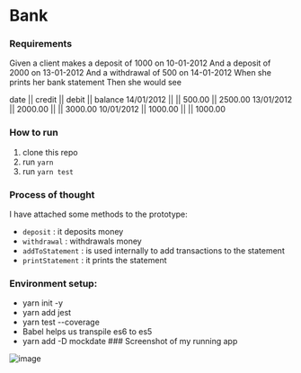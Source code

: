 # Bank

### Requirements 
Given a client makes a deposit of 1000 on 10-01-2012
And a deposit of 2000 on 13-01-2012
And a withdrawal of 500 on 14-01-2012
When she prints her bank statement
Then she would see

date || credit || debit || balance
14/01/2012 || || 500.00 || 2500.00
13/01/2012 || 2000.00 || || 3000.00
10/01/2012 || 1000.00 || || 1000.00


### How to run
1. clone this repo
2. run ```yarn```
3. run ```yarn test```

### Process of thought
I have attached some methods to the prototype: 
 - ``deposit`` : it deposits money
 - ``withdrawal`` : withdrawals money
 - ``addToStatement`` : is used internally to add transactions to the statement
 - ``printStatement`` : it prints the statement


### Environment setup:
 - yarn init -y
 - yarn add jest
 - yarn test --coverage
 - Babel helps us transpile es6 to es5
 - yarn add -D  mockdate 
 ### Screenshot of my running app
 
 ![image](https://user-images.githubusercontent.com/50555113/65641724-6ebe9780-dfe5-11e9-9a7c-70d438562d31.png)
